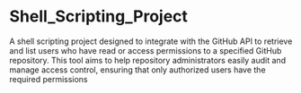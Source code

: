 # Shell_Scripting_Project
A shell scripting project designed to integrate with the GitHub API to retrieve and list users who have read or access permissions to a specified GitHub repository. This tool aims to help repository administrators easily audit and manage access control, ensuring that only authorized users have the required permissions
